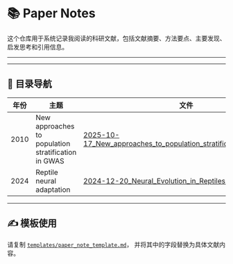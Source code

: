 # 📚 Paper Notes

这个仓库用于系统记录我阅读的科研文献，包括文献摘要、方法要点、主要发现、启发思考和引用信息。

---

---

## 🧩 目录导航

| 年份 | 主题                      | 文件                                                                                                                       |
| ---- | ------------------------- | -------------------------------------------------------------------------------------------------------------------------- |
| 2010 | New approaches to population stratification in GWAS | [2025-10-17_New_approaches_to_population_stratification_in_GWAS.md](2025/2025-10-17_New_approaches_to_population_stratification_in_GWAS.md) |
| 2024 | Reptile neural adaptation | [2024-12-20_Neural_Evolution_in_Reptiles.md](2024/2024-12-20_Neural_Evolution_in_Reptiles.md)                                 |

---

## ✍️ 模板使用

请复制 [`templates/paper_note_template.md`](templates/paper_note_template.md)，
并将其中的字段替换为具体文献内容。
